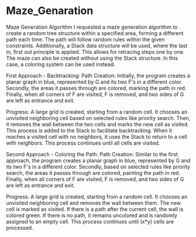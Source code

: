# Maze_Genaration
Maze Generation Algorithm
I requested a maze generation algorithm to create a random tree structure within a specified area, forming a different path each time. The path will follow random rules within the given constraints. Additionally, a Stack data structure will be used, where the last in, first out principle is applied. This allows for retracing steps one by one. The maze can also be created without using the Stack structure. In this case, a coloring system can be used instead.

First Approach - Backtracking:
Path Creation: Initially, the program creates a planar graph in blue, represented by G and its two F's in a different color. Secondly, the areas it passes through are colored, marking the path in red. Finally, when all corners of F are visited, F is removed, and two sides of G are left as entrance and exit.

Progress: A large grid is created, starting from a random cell. It chooses an unvisited neighboring cell based on selected rules like priority search. Then, it removes the wall between the two cells and marks the new cell as visited. This process is added to the Stack to facilitate backtracking. When it reaches a visited cell with no neighbors, it uses the Stack to return to a cell with neighbors. This process continues until all cells are visited.

Second Approach - Coloring the Path:
Path Creation: Similar to the first approach, the program creates a planar graph in blue, represented by G and its two F's in a different color. Secondly, based on selected rules like priority search, the areas it passes through are colored, painting the path in red. Finally, when all corners of F are visited, F is removed, and two sides of G are left as entrance and exit.

Progress: A large grid is created, starting from a random cell. It chooses an unvisited neighboring cell and removes the wall between them. The new cell is marked as visited. If there is a path after the current cell, the wall is colored green. If there is no path, it remains uncolored and is randomly assigned to an empty cell. This process continues until (x*y) cells are processed.

